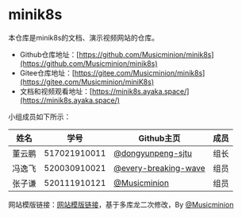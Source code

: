 # minik8s

本仓库是minik8s的文档、演示视频网站的仓库。

- Github仓库地址：[https://github.com/Musicminion/minik8s](https://github.com/Musicminion/minik8s)
- Gitee仓库地址：[https://gitee.com/Musicminion/minik8s](https://gitee.com/Musicminion/miniK8s)
- 文档和视频观看地址：[https://minik8s.ayaka.space/](https://minik8s.ayaka.space/)

小组成员如下所示：


| 姓名   | 学号         | Github主页                  | 成员 |
| ------ | ------------ | --------------------- | ---- |
| 董云鹏 | 517021910011 | [@dongyunpeng-sjtu](https://github.com/dongyunpeng-sjtu) | 组长 |
| 冯逸飞   | 520030910021 | [@every-breaking-wave](https://github.com/every-breaking-wave)   | 组员 |
| 张子谦 | 520111910121 | [@Musicminion](https://github.com/Musicminion)   | 组员 |

网站模版链接：[网站模版链接](https://github.com/ayaka-notes/template-notes)，基于多库龙二次修改，By [@Musicminion](https://github.com/Musicminion)
